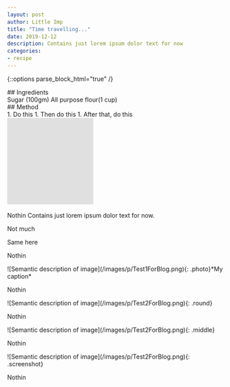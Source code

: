 ```yaml
---
layout: post
author: Little Imp
title: "Time travelling..."
date: 2019-12-12
description: Contains just lorem ipsum dolor text for now
categories:
- recipe
---
```

{::options parse_block_html="true" /}
<div class="ingredientsh">
## Ingredients
</div>
<div class="ingredientsb">
Sugar (100gm) All purpose flour(1 cup)
</div>
<div class="recmethodh">
## Method
</div>
<div class="recmethodb">
1. Do this
1. Then do this
1. After that, do this
</div>
<img style="max-width: 200px" style="float: right" src="/images/p/Test1ForBlog.png"/>
<p>Nothin Contains just lorem ipsum dolor text for now.</p>
<p>Not much</p>
<p>Same here</p>
<p>Nothin</p>
![Semantic description of image](/images/p/Test1ForBlog.png){: .photo}*My caption*
<p>Nothin</p>
![Semantic description of image](/images/p/Test2ForBlog.png){: .round}
<p>Nothin</p>
![Semantic description of image](/images/p/Test2ForBlog.png){: .middle}
<p>Nothin</p>
![Semantic description of image](/images/p/Test2ForBlog.png){: .screenshot}
<p>Nothin</p>
